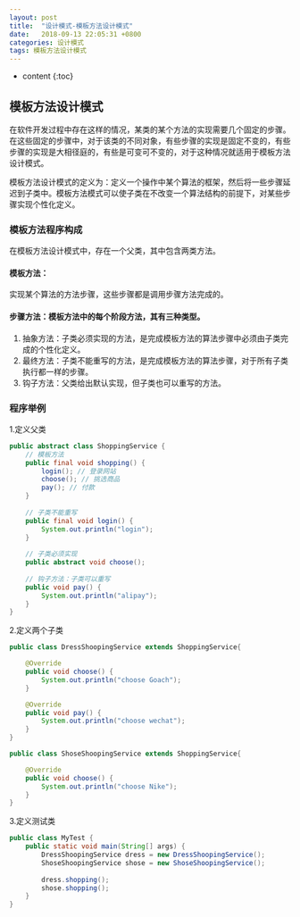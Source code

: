 ```yaml
---
layout: post
title:  "设计模式-模板方法设计模式"
date:   2018-09-13 22:05:31 +0800
categories: 设计模式
tags: 模板方法设计模式
---
```


* content
{:toc}

## 模板方法设计模式
在软件开发过程中存在这样的情况，某类的某个方法的实现需要几个固定的步骤。在这些固定的步骤中，对于该类的不同对象，有些步骤的实现是固定不变的，有些步骤的实现是大相径庭的，有些是可变可不变的，对于这种情况就适用于模板方法设计模式。

模板方法设计模式的定义为：定义一个操作中某个算法的框架，然后将一些步骤延迟到子类中。模板方法模式可以使子类在不改变一个算法结构的前提下，对某些步骤实现个性化定义。

### 模板方法程序构成
在模板方法设计模式中，存在一个父类，其中包含两类方法。
#### 模板方法：
实现某个算法的方法步骤，这些步骤都是调用步骤方法完成的。
#### 步骤方法：模板方法中的每个阶段方法，其有三种类型。
1. 抽象方法：子类必须实现的方法，是完成模板方法的算法步骤中必须由子类完成的个性化定义。
2. 最终方法：子类不能重写的方法，是完成模板方法的算法步骤，对于所有子类执行都一样的步骤。
3. 钩子方法：父类给出默认实现，但子类也可以重写的方法。

### 程序举例
1.定义父类
```java
public abstract class ShoppingService {
	// 模板方法
	public final void shopping() {
		login(); // 登录网站
		choose(); // 挑选商品
		pay(); // 付款 
	}
	
	// 子类不能重写
	public final void login() {
		System.out.println("login");
	}
	
	// 子类必须实现
	public abstract void choose();
	
	// 钩子方法：子类可以重写
	public void pay() {
		System.out.println("alipay");
	}
}
```

2.定义两个子类
```java
public class DressShoopingService extends ShoppingService{

	@Override
	public void choose() {
		System.out.println("choose Goach");
	}

	@Override
	public void pay() {
		System.out.println("choose wechat");
	}
}

public class ShoseShoopingService extends ShoppingService{

	@Override
	public void choose() {
		System.out.println("choose Nike");
	}
}
```

3.定义测试类
```java
public class MyTest {
	public static void main(String[] args) {
		DressShoopingService dress = new DressShoopingService();
		ShoseShoopingService shose = new ShoseShoopingService();
		
		dress.shopping();
		shose.shopping();
	}
}
```






